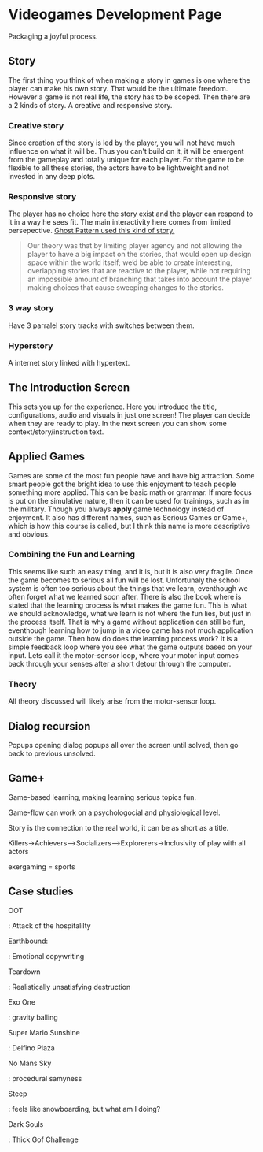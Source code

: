 # Videogames Development Page

Packaging a joyful process.

## Story

The first thing you think of when making a story in games is one where the player can make his own story. That would be the ultimate freedom. However a game is not real life, the story has to be scoped. Then there are a 2 kinds of story. A creative and responsive story. 

### Creative story

Since creation of the story is led by the player, you will not have much influence on what it will be. Thus you can't build on it, it will be emergent from the gameplay and totally unique for each player. For the game to be flexible to all these stories, the actors have to be lightweight and not invested in any deep plots. 

### Responsive story

The player has no choice here the story exist and the player can respond to it in a way he sees fit. The main interactivity here comes from limited persepective.
[Ghost Pattern used this kind of story.](https://www.gamedeveloper.com/design/deep-dive-dissecting-the-simultaneous-storytelling-in-wayward-strand)

> Our theory was that by limiting player agency and not allowing the player to have a big impact on the stories, that would open up design space within the world itself; we’d be able to create interesting, overlapping stories that are reactive to the player, while not requiring an impossible amount of branching that takes into account the player making choices that cause sweeping changes to the stories. 

### 3 way story

Have 3 parralel story tracks with switches between them.

### Hyperstory

A internet story linked with hypertext.

## The Introduction Screen

This sets you up for the experience. Here you introduce the title, configurations, audio and visuals in just one screen! The player can decide when they are ready to play. In the next screen you can show some context/story/instruction text.

## Applied Games

Games are some of the most fun people have and have big attraction. Some smart people got the bright idea to use this enjoyment to teach people something more applied. This can be basic math or grammar. If more focus is put on the simulative nature, then it can be used for trainings, such as in the military. Though you always **apply** game technology instead of enjoyment. 
It also has different names, such as Serious Games or Game+, which is how this course is called, but I think this name is more descriptive and obvious. 

### Combining the Fun and Learning

This seems like such an easy thing, and it is, but it is also very fragile. Once the game becomes to serious all fun will be lost. Unfortunaly the school system is often too serious about the things that we learn, eventhough we often forget what we learned soon after. 
There is also the book where is stated that the learning process is what makes the game fun. This is what we should acknowledge, what we learn is not where the fun lies, but just in the process itself. That is why a game without application can still be fun, eventhough learning how to jump in a video game has not much application outside the game.
Then how do does the learning process work? It is a simple feedback loop where you see what the game outputs based on your input. Lets call it the motor-sensor loop, where your motor input comes back through your senses after a short detour through the computer.

### Theory

All theory discussed will likely arise from the motor-sensor loop.

## Dialog recursion

Popups opening dialog popups all over the screen until solved, then go back to previous unsolved.

## Game+

Game-based learning, making learning serious topics fun.

Game-flow can work on a psychologocial and physiological level.

Story is the connection to the real world, it can be as short as a title.

Killers->Achievers-->Socializers-->Explorerers->Inclusivity of play with all actors

exergaming = sports



## Case studies

OOT

: Attack of the hospitalilty

Earthbound:

: Emotional copywriting

Teardown

: Realistically unsatisfying destruction

Exo One

: gravity balling

Super Mario Sunshine

: Delfino Plaza

No Mans Sky

: procedural samyness

Steep

: feels like snowboarding, but what am I doing?

Dark Souls

: Thick Gof Challenge
